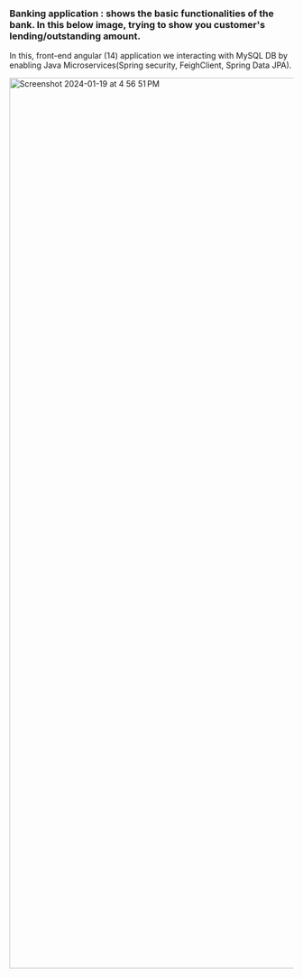 ### Banking application : shows the basic functionalities of the bank. In this below image, trying to show you customer's lending/outstanding amount.

In this, front-end angular (14) application we interacting with MySQL DB by enabling Java Microservices(Spring security, FeighClient, Spring Data JPA). 

<img width="1578" alt="Screenshot 2024-01-19 at 4 56 51 PM" src="https://github.com/Rakesh4ever/spring-security-section7/assets/48691043/302e783d-5ab9-4b43-b2bc-def6cecd457d">
